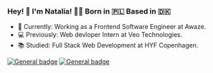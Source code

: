 ### Hey! 👋 I'm Natalia! :mermaid: Born in :poland: Based in :denmark:


- 🔭 Currently: Working as a Frontend Software Engineer at Awaze.
- :computer: Previously: Web devloper Intern at Veo Technologies.
- :books: Studied: Full Stack Web Development at HYF Copenhagen.

[![General badge](https://img.shields.io/badge/LinkedIn-0077B5?style=for-the-badge&logo=linkedin&logoColor=white)](https://www.linkedin.com/in/natalia-sowa0205/)
[![General badge](https://img.shields.io/badge/Gmail-D14836?style=for-the-badge&logo=gmail&logoColor=white)](mailto:natalia.m.sowa@gmail.com)
